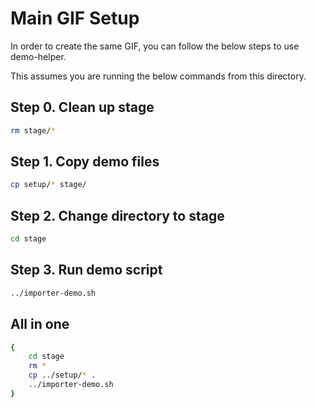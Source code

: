# Main GIF Setup

In order to create the same GIF, you can follow the below steps to use demo-helper.

This assumes you are running the below commands from this directory.

## Step 0. Clean up stage

```bash
rm stage/*
```

## Step 1. Copy demo files

```bash
cp setup/* stage/
```

## Step 2. Change directory to stage

```bash
cd stage
```

## Step 3. Run demo script

```bash
../importer-demo.sh
```

## All in one

```bash
{
    cd stage
    rm *
    cp ../setup/* .
    ../importer-demo.sh
}
```
